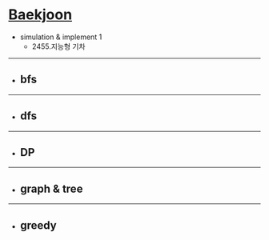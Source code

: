 [Baekjoon](https://www.acmicpc.net/problem/tags)
=============
- simulation & implement 1
  - 2455.지능형 기차
---
- bfs
  - 
---
- dfs
  - 
---
- DP
  - 
---
- graph & tree
  - 
---
- greedy
  - 

